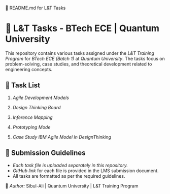 📌 README.md for L&T Tasks

# 📂 L&T Tasks - BTech ECE | Quantum University  

This repository contains various tasks assigned under the *L&T Training Program* for *BTech ECE (Batch 1)* at *Quantum University*. The tasks focus on problem-solving, case studies, and theoretical development related to engineering concepts.  

## 📑 Task List  

1. *Agile Development Models*  
     

2. *Design Thinking Board*  
   

3. *Inference Mapping*  


4. *Prototyping Mode*


5. *Case Study IBM Agile Model In DesignThinking*
   

## 🔗 Submission Guidelines  

- *Each task file is uploaded separately in this repository.*  
- *GitHub link* for each file is provided in the LMS submission document.  
- All tasks are formatted as per the required guidelines.  

📌 *Author:* Sibul-Ali | Quantum University | L&T Training Program
